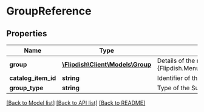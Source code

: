 # GroupReference

## Properties
Name | Type | Description | Notes
------------ | ------------- | ------------- | -------------
**group** | [**\Flipdish\\Client\Models\Group**](Group.md) | Details of the referenced {Flipdish.Menus.PublicModels.V1.Catalog.Products.GroupReference.Group} | [optional] 
**catalog_item_id** | **string** | Identifier of the ProductId to use as SubProduct | 
**group_type** | **string** | Type of the SupProduct | 

[[Back to Model list]](../README.md#documentation-for-models) [[Back to API list]](../README.md#documentation-for-api-endpoints) [[Back to README]](../README.md)


